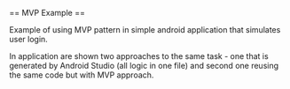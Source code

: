 == MVP Example ==

Example of using MVP pattern in simple android application that simulates user login. 

In application are shown two approaches to the same task - one that is generated by Android Studio (all logic in one file) and second one reusing the same code but with MVP approach. 